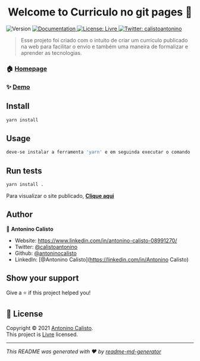 <h1 align="center">Welcome to Curriculo no git pages 👋</h1>
<p>
  <img alt="Version" src="https://img.shields.io/badge/version-Primeira versão-blue.svg?cacheSeconds=2592000" />
  <a href="https://github.com/antoninocalisto/curriculo#readme" target="_blank">
    <img alt="Documentation" src="https://img.shields.io/badge/documentation-yes-brightgreen.svg" />
  </a>
  <a href="Livre" target="_blank">
    <img alt="License: Livre" src="https://img.shields.io/badge/License-Livre-yellow.svg" />
  </a>
  <a href="https://twitter.com/calistoantonino" target="_blank">
    <img alt="Twitter: calistoantonino" src="https://img.shields.io/twitter/follow/calistoantonino.svg?style=social" />
  </a>
</p>

> Esse projeto foi criado com o intuito de criar um currículo publicado na web para facilitar o envio e também uma maneira de formalizar e aprender as tecnologias. 

### 🏠 [Homepage](https://antoninocalisto.github.io/curriculo/)

### ✨ [Demo](https://github.com/antoninocalisto/curriculo)

## Install

```sh
yarn install
```

## Usage

```sh
deve-se instalar a ferramenta 'yarn' e em seguinda executar o comando 'yarn install .' sem as aspas 
```

## Run tests

```sh
yarn install .
```

Para visualizar o site publicado, [**Clique aqui**](https://antoninocalisto.github.io/curriculo/)

## Author

👤 **Antonino Calisto**

* Website: https://www.linkedin.com/in/antonino-calisto-08991270/
* Twitter: [@calistoantonino](https://twitter.com/calistoantonino)
* Github: [@antoninocalisto](https://github.com/antoninocalisto)
* LinkedIn: [@Antonino Calisto](https://linkedin.com/in/Antonino Calisto)

## Show your support

Give a ⭐️ if this project helped you!

## 📝 License

Copyright © 2021 [Antonino Calisto](https://github.com/antoninocalisto).<br />
This project is [Livre](Livre) licensed.

***
_This README was generated with ❤️ by [readme-md-generator](https://github.com/kefranabg/readme-md-generator)_
